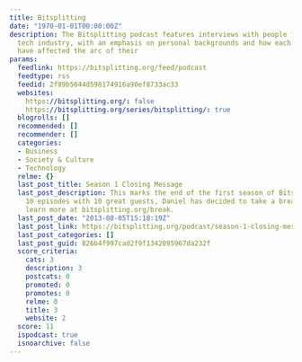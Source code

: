 ```yaml
---
title: Bitsplitting
date: "1970-01-01T00:00:00Z"
description: The Bitsplitting podcast features interviews with people from the greater
  tech industry, with an emphasis on personal backgrounds and how each guest's philosophies
  have affected the arc of their
params:
  feedlink: https://bitsplitting.org/feed/podcast
  feedtype: rss
  feedid: 2f89b5644d598174916a90ef8733ac33
  websites:
    https://bitsplitting.org/: false
    https://bitsplitting.org/series/bitsplitting/: true
  blogrolls: []
  recommended: []
  recommender: []
  categories:
  - Business
  - Society & Culture
  - Technology
  relme: {}
  last_post_title: Season 1 Closing Message
  last_post_description: This marks the end of the first season of Bitsplitting. After
    10 episodes with 10 great guests, Daniel has decided to take a break. You can
    learn more at bitsplitting.org/break.
  last_post_date: "2013-08-05T15:18:19Z"
  last_post_link: https://bitsplitting.org/podcast/season-1-closing-message/
  last_post_categories: []
  last_post_guid: 826b4f997cad2f9f1342095967da232f
  score_criteria:
    cats: 3
    description: 3
    postcats: 0
    promoted: 0
    promotes: 0
    relme: 0
    title: 3
    website: 2
  score: 11
  ispodcast: true
  isnoarchive: false
---
```

